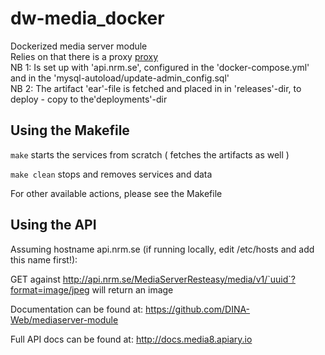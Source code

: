 # dw-media_docker

Dockerized media server module <br>
Relies on that there is a proxy [proxy](https://github.com/DINA-Web/dw-proxy) <br>
NB 1: Is set up with 'api.nrm.se', configured in the 'docker-compose.yml' and in the 'mysql-autoload/update-admin_config.sql'<br>
NB 2: The artifact 'ear'-file is fetched and placed in in 'releases'-dir, to deploy - copy to the'deployments'-dir <br>

## Using the Makefile

`make` starts the services from scratch ( fetches the artifacts as well ) <br>

`make clean` stops and removes services and data<br>

For other available actions, please see the Makefile

## Using the API

Assuming hostname api.nrm.se (if running locally, edit /etc/hosts and add this name first!):<br>

GET against http://api.nrm.se/MediaServerResteasy/media/v1/`uuid`?format=image/jpeg will return an image<br>

Documentation can be found at: <https://github.com/DINA-Web/mediaserver-module> <br>

Full API docs can be found at: <http://docs.media8.apiary.io><br>

